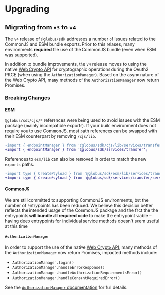 # Upgrading

## Migrating from `v3` to `v4`

The `v4` release of `@globus/sdk` addresses a number of issues related to the CommonJS and ESM bundle exports. Prior to this relases, many environments **required** the use of the CommonJS bundle (even when ESM was supported).

In addition to bundle improvements, the `v4` release moves to using the native [Web Crypto API](https://developer.mozilla.org/en-US/docs/Web/API/Web_Crypto_API) for cryptographic operations during the OAuth2 PKCE (when using the `AuthorizationManager`). Based on the async nature of the Web Crypto API, many methods of the `AuthorizationManager` now return Promises.

### Breaking Changes

#### ESM

`@globus/sdk/cjs/*` references were being used to avoid issues with the ESM package (mainly incompatible exports). If your build environment does not require you to use CommonJS, most path references can be swapped with their ESM counterpart by removing `/cjs/lib`.

```diff js
-import { endpointManager } from '@globus/sdk/cjs/lib/services/transfer';
+import { endpointManager } from '@globus/sdk/services/transfer';
```

References to `esm/lib` can also be removed in order to match the new `exports` paths.

```diff
-import type { CreatePayload } from '@globus/sdk/esm/lib/services/transfer/service/endpoint';
+import type { CreatePayload } from '@globus/sdk/services/transfer/service/endpoint';
```

#### CommonJS

We are still committed to supporting CommonJS environments, but the number of entrypoints has been reduced. We believe this decision better reflects the intended usage of the CommonJS package and the fact the the entrypoints **will bundle all required code** to make the entrypoint viable – having deep entrypoints for individual service methods doesn't seem useful at this time.

#### `AuthorizationManager`

In order to support the use of the native [Web Crypto API](https://developer.mozilla.org/en-US/docs/Web/API/Web_Crypto_API), many methods of the `AuthorizationManager` now return Promises, impacted methods include:

- `AuthorizationManager.login()`
- `AuthorizationManager.handleErrorResponse()`
- `AuthorizationManager.handleAuthorizationRequirementsError()`
- `AuthorizationManager.handleConsentRequiredError()`

See the [`AuthorizationManager` documentation](https://globus.github.io/globus-sdk-javascript/classes/Authorization.AuthorizationManager.html) for full details.
